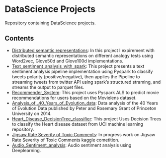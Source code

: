 # DataScience Projects 
Repository containing DataScience projects.

## Contents
- [Distributed semantic representations](https://github.com/Abd-elr4hman/Data-Science/tree/main/Distributed%20semantic%20representations%20expiremints): In this project I expirement with distributed semantic representations on different analogy tests using Word2vec, Glove50d and Glove100d implementations.
- [Text_sentiment_analysis_with_spark](https://github.com/Abd-elr4hman/Data-Science/tree/main/Text_sentiment_analysis_with_spark): This project presents a  text sentiment analysis pipeline implementation using Pyspark to classify tweets polarity (positive/negative), then applies the Pipeline to streaming tweets from twitter API using spark’s structured 
straming, and streams the output to parquet files.
- [Recommender_System](https://github.com/Abd-elr4hman/Data-Science/tree/main/Recommender): This project uses Pyspark ALS to predict movie recommendations for users based on the Movielens dataset.
- [Analysis_of _40_Years_of_Evolution_data](https://github.com/Abd-elr4hman/Data-Science/tree/main/Analysis_of%20_40_Years_of_Evolution_data): Data analysis of the 40 Years of Evolution Data published by Peter and Rosemary Grant of Princeton University on 2014.
- [Heart_Disease_DecisionTree_classifier](https://github.com/Abd-elr4hman/Data-Science/tree/main/Heart_Disease_Classification): This project Uses Decision Trees to classify the Heart disease dataset from UCI machine learning repository.
- [Jigsaw Rate Severity of Toxic Comments](https://github.com/Abd-elr4hman/Data-Science/tree/main/Jigsaw%20Rate%20Severity%20of%20Toxic%20Comments): In progress work on Jigsaw Rate Severity of Toxic Comments kaggle cometition.
- [Audio_Sentiment_analysis](https://github.com/Abd-elr4hman/Data-Science/blob/main/Audio_Sentiment_analysis/Audio_Sentiment_analysis.ipynb): Audio sentiment analysis using Deeplearning.
